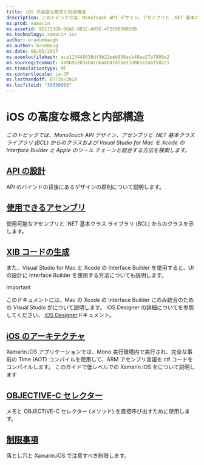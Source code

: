```yaml
---
title: iOS の高度な概念と内部構造
description: このトピックでは、MonoTouch API デザイン、アセンブリと .NET 基本クラス ライブラリ (BCL) からのクラスおよび Visual Studio for Mac を Xcode の Interface Builder と Apple のツール チェーンと統合する方法を検索します。
ms.prod: xamarin
ms.assetid: 951713CD-D6AD-981C-A09E-4F2C98588D8B
ms.technology: xamarin-ios
author: bradumbaugh
ms.author: brumbaug
ms.date: 06/05/2017
ms.openlocfilehash: aca113448038df8b22eeb858acb48ee17a7809e2
ms.sourcegitcommit: aa9b9b203ab4cd6a6b4fd51e27d865e2abf582c1
ms.translationtype: MT
ms.contentlocale: ja-JP
ms.lasthandoff: 07/30/2018
ms.locfileid: "39350863"
---
```

# <a name="ios-advanced-concepts-and-internals"></a>iOS の高度な概念と内部構造

_このトピックでは、MonoTouch API デザイン、アセンブリと .NET 基本クラス ライブラリ (BCL) からのクラスおよび Visual Studio for Mac を Xcode の Interface Builder と Apple のツール チェーンと統合する方法を検索します。_

##  <a name="api-designiosinternalsapi-designindexmd"></a>[API の設計](~/ios/internals/api-design/index.md)

API のバインドの背後にあるデザインの原則について説明します。

##  <a name="available-assembliescross-platforminternalsavailable-assembliesmd"></a>[使用できるアセンブリ](~/cross-platform/internals/available-assemblies.md)

使用可能なアセンブリと .NET 基本クラス ライブラリ (BCL) からのクラスを示します。

##  <a name="xib-code-generationiosinternalsxib-code-generationmd"></a>[XIB コードの生成](~/ios/internals/xib-code-generation.md)

また、Visual Studio for Mac と Xcode の Interface Builder を使用すると、UI の設計に Interface Builder を使用する方法についても説明します。

> [!IMPORTANT]
> このドキュメントには、Mac の Xcode の Interface Builder にのみ統合のための Visual Studio がについて説明します。 IOS Designer の詳細についてを参照してください、 [iOS Designer](~/ios/user-interface/designer/index.md)ドキュメント。

##  <a name="ios-architectureiosinternalsarchitecturemd"></a>[iOS のアーキテクチャ](~/ios/internals/architecture.md)

Xamarin.iOS アプリケーションでは、Mono 実行環境内で実行され、完全な事前の Time (AOT) コンパイルを使用して、ARM アセンブリ言語を c# コードをコンパイルします。 このガイドで低レベルでの Xamarin.iOS をについて説明します

##  <a name="objective-c-selectorsiosinternalsobjective-c-selectorsmd"></a>[OBJECTIVE-C セレクター](~/ios/internals/objective-c-selectors.md)

メモと OBJECTIVE-C セレクター (メソッド) を直接呼び出すために使用します。

##  <a name="limitationslimitationsmd"></a>[制限事項](limitations.md)

落とし穴と Xamarin.iOS で注意すべき制限します。